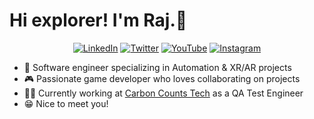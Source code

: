 # Hi explorer! I'm Raj.🙂

<p align="center">
<a href="https://www.linkedin.com/in/raj-sri-shanker-867b379b/">
<img src="https://img.shields.io/badge/-LinkedIn-%233781da" alt="LinkedIn"/></a> 
<a href="https://twitter.com/RajSriShanker">
<img src="https://img.shields.io/badge/-Twitter-%231DA1F2" alt="Twitter" /></a> 
<a href="https://www.youtube.com/channel/UC9BqrLNWNctCFM2lnrTitHw">
<img src="https://img.shields.io/badge/-YouTube-%23FF0000" alt="YouTube" /></a> 
<a href="https://www.instagram.com/rajsrishanker/">
<img src="https://img.shields.io/badge/-Instagram-%23eb13a5" alt="Instagram" /></a> 
</p>

* 📱 Software engineer specializing in Automation & XR/AR projects
* 🎮 Passionate game developer who loves collaborating on projects
* 🧑‍💼 Currently working at [Carbon Counts Tech](https://www.carboncounts.tech/) as a QA Test Engineer
* 😁 Nice to meet you!
